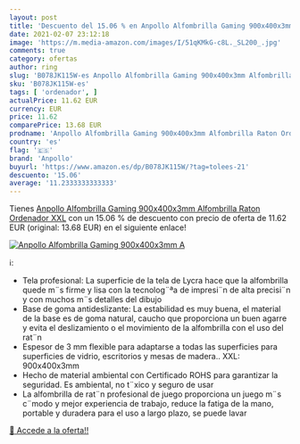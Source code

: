 ```yaml
---
layout: post
title: 'Descuento del 15.06 % en Anpollo Alfombrilla Gaming 900x400x3mm A'
date: 2021-02-07 23:12:18
image: 'https://m.media-amazon.com/images/I/51qKMkG-c8L._SL200_.jpg'
comments: true
category: ofertas
author: ring
slug: 'B078JK115W-es Anpollo Alfombrilla Gaming 900x400x3mm Alfombrilla Raton...'
sku: 'B078JK115W-es'
tags: [ 'ordenador', ]
actualPrice: 11.62 EUR
currency: EUR
price: 11.62
comparePrice: 13.68 EUR
prodname: 'Anpollo Alfombrilla Gaming 900x400x3mm Alfombrilla Raton Ordenador XXL'
country: 'es'
flag: '🇪🇸'
brand: 'Anpollo'
buyurl: 'https://www.amazon.es/dp/B078JK115W/?tag=tolees-21'
descuento: '15.06'
average: '11.2333333333333'
---
```


Tienes [Anpollo Alfombrilla Gaming 900x400x3mm Alfombrilla Raton Ordenador XXL](https://www.amazon.es/dp/B078JK115W/?tag=tolees-21) con un 15.06 % de descuento con precio de oferta de 11.62 EUR (original: 13.68 EUR) en el siguiente enlace!

[![Anpollo Alfombrilla Gaming 900x400x3mm A](https://m.media-amazon.com/images/I/51qKMkG-c8L._SL200_.jpg)](https://www.amazon.es/dp/B078JK115W/?tag=tolees-21)

ℹ️:

- Tela profesional: La superficie de la tela de Lycra hace que la alfombrilla quede m¨s firme y lisa con la tecnolog¨ªa de impresi¨n de alta precisi¨n y con muchos m¨s detalles del dibujo
- Base de goma antideslizante: La estabilidad es muy buena, el material de la base es de goma natural, caucho que proporciona un buen agarre y evita el deslizamiento o el movimiento de la alfombrilla con el uso del rat¨n
- Espesor de 3 mm flexible para adaptarse a todas las superficies para superficies de vidrio, escritorios y mesas de madera.. XXL: 900x400x3mm
- Hecho de material ambiental con Certificado ROHS para garantizar la seguridad. Es ambiental, no t¨xico y seguro de usar
- La alfombrilla de rat¨n profesional de juego proporciona un juego m¨s c¨modo y mejor experiencia de trabajo, reduce la fatiga de la mano, portable y duradera para el uso a largo plazo, se puede lavar

[🛒 Accede a la oferta!!](https://www.amazon.es/dp/B078JK115W/?tag=tolees-21)
